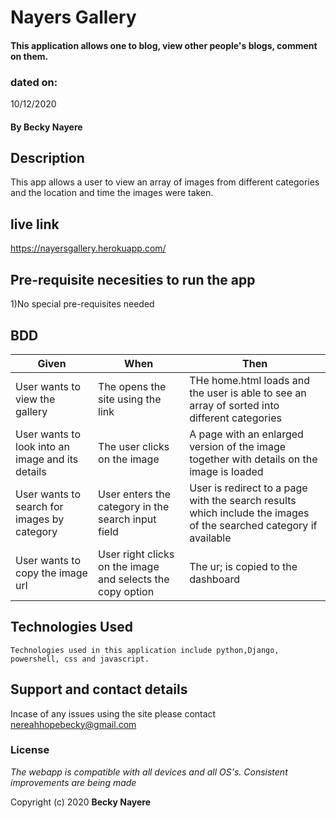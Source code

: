 # Nayers Gallery

####  This application allows one to blog, view other people's blogs, comment on them.

### dated on:
10/12/2020

#### By **Becky Nayere**

## Description
This app allows a user to view an array of images from different categories and the location and time the images were taken.
## live link
https://nayersgallery.herokuapp.com/

## Pre-requisite necesities to run the app

1)No special pre-requisites needed


## BDD

|Given | When | Then|
|------|-----------|-------|
|User wants to view the gallery|The opens the site using the link| THe home.html loads and the user is able to see an array of sorted into different categories|
|User wants to look into an image and its details| The user clicks on the image|A page with an enlarged version of the image together with details on the image is loaded|
|User wants to search for images by category| User enters the category in the search input field|User is redirect to a page with the search results which include the images of the searched category if available|
|User wants to copy the image url| User right clicks on the image and selects the copy option|The ur; is copied to the dashboard | 



## Technologies Used

    Technologies used in this application include python,Django, powershell, css and javascript.

## Support and contact details
Incase of any issues using the site please contact nereahhopebecky@gmail.com


### License
*The webapp is compatible with all devices and all OS's. Consistent improvements are being made*

Copyright (c) 2020 **Becky Nayere**